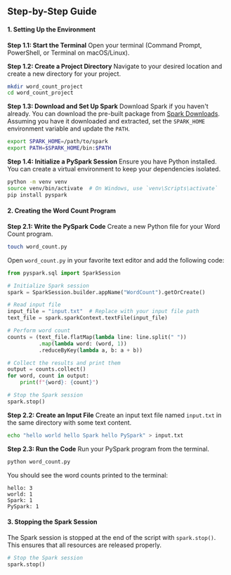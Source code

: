 ## Step-by-Step Guide

#### 1. Setting Up the Environment

**Step 1.1: Start the Terminal**
Open your terminal (Command Prompt, PowerShell, or Terminal on macOS/Linux).

**Step 1.2: Create a Project Directory**
Navigate to your desired location and create a new directory for your project.
```sh
mkdir word_count_project
cd word_count_project
```

**Step 1.3: Download and Set Up Spark**
Download Spark if you haven't already. You can download the pre-built package from [Spark Downloads](https://spark.apache.org/downloads.html). Assuming you have it downloaded and extracted, set the `SPARK_HOME` environment variable and update the `PATH`.

```sh
export SPARK_HOME=/path/to/spark
export PATH=$SPARK_HOME/bin:$PATH
```

**Step 1.4: Initialize a PySpark Session**
Ensure you have Python installed. You can create a virtual environment to keep your dependencies isolated.

```sh
python -m venv venv
source venv/bin/activate  # On Windows, use `venv\Scripts\activate`
pip install pyspark
```

#### 2. Creating the Word Count Program

**Step 2.1: Write the PySpark Code**
Create a new Python file for your Word Count program.

```sh
touch word_count.py
```

Open `word_count.py` in your favorite text editor and add the following code:

```python
from pyspark.sql import SparkSession

# Initialize Spark session
spark = SparkSession.builder.appName("WordCount").getOrCreate()

# Read input file
input_file = "input.txt"  # Replace with your input file path
text_file = spark.sparkContext.textFile(input_file)

# Perform word count
counts = (text_file.flatMap(lambda line: line.split(" "))
          .map(lambda word: (word, 1))
          .reduceByKey(lambda a, b: a + b))

# Collect the results and print them
output = counts.collect()
for word, count in output:
    print(f"{word}: {count}")

# Stop the Spark session
spark.stop()
```

**Step 2.2: Create an Input File**
Create an input text file named `input.txt` in the same directory with some text content.

```sh
echo "hello world hello Spark hello PySpark" > input.txt
```

**Step 2.3: Run the Code**
Run your PySpark program from the terminal.

```sh
python word_count.py
```

You should see the word counts printed to the terminal:

```
hello: 3
world: 1
Spark: 1
PySpark: 1
```

#### 3. Stopping the Spark Session

The Spark session is stopped at the end of the script with `spark.stop()`. This ensures that all resources are released properly.

```python
# Stop the Spark session
spark.stop()
```

